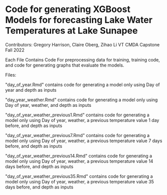 # Code for generating XGBoost Models for forecasting Lake Water Temperatures at Lake Sunapee

Contributors: Gregory Harrison, Claire Oberg, Zihao Li
VT CMDA Capstone Fall 2022

Each File Contains Code For preprocessing data for training, training code, and code for generating graphs that evaluate the models. 

Files: 

"day_of_year.Rmd" contains code for generating a model only using Day of year and depth as inputs

"day_year_weather.Rmd" contains code for generating a model only using Day of year, weather, and depth as inputs

"day_of_year_weather_previous1.Rmd" contains code for generating a model only using Day of year, weather, a previous temperature value 1 day before, and depth as inputs

"day_of_year_weather_previous7.Rmd" contains code for generating a model only using Day of year, weather, a previous temperature value 7 days before, and depth as inputs

"day_of_year_weather_previous14.Rmd" contains code for generating a model only using Day of year, weather, a previous temperature value 14 days before, and depth as inputs

"day_of_year_weather_previous35.Rmd" contains code for generating a model only using Day of year, weather, a previous temperature value 35 days before, and depth as inputs
